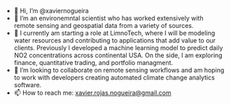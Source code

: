 - 👋 Hi, I’m @xaviernogueira
- 👀 I’m an environemntal scientist who has worked extensively with remote sensing and geospatial data from a variety of sources.
- 🌱 I currently am starting a role at LimnoTech, where I will be modeling water resources and contributing to applications that add value to our clients. Previously I developed a machine learning model to predict daily NO2 concentrations across continental USA. On the side, I am exploring finance, quantitative trading, and portfolio managment. 
- 💞️ I’m looking to collaborate on remote sensing workflows and am hoping to work with developers creating automated climate change analytics software. 
- 📫 How to reach me: xavier.rojas.nogueira@gmail.com

<!---
xaviernogueira/xaviernogueira is a ✨ special ✨ repository because its `README.md` (this file) appears on your GitHub profile.
You can click the Preview link to take a look at your changes.
--->

